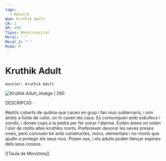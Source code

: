 ```yaml
---
tags:
  - Monstre
Nom: Kruthik Adult
CR: 2
XP: 450
Tipus: Monstruositat
Moral: "-"
Moral_2: "-"
Mida: M
---
```

# Kruthik Adult

```statblock
monster: Kruthik Adult
```

![Kruthik Adult_imatge | 260](https://www.aidedd.org/dnd/images/kruthik.jpg)

DESCRIPCIÓ: 

Rèptils coberts de quitina que cacen en grup i fan nius subterranis, i són atrets a fonts de calor, on hi caven els caus. Es comuniquen amb esbufecs i sorolls, i donen cops a la pedra per fer sonar l'alarma. Eviten àrees on noten l'olor de molts altes kruthiks morts. Prefereixen devorar les seves preses vives, però conviuen bé amb constructes, mocs, elementals i no-morts que ajudin a protegir els seus nius. Posen ous, i els adults poden llençar espines dels seus cossos.

[[Taula de Monstres]]